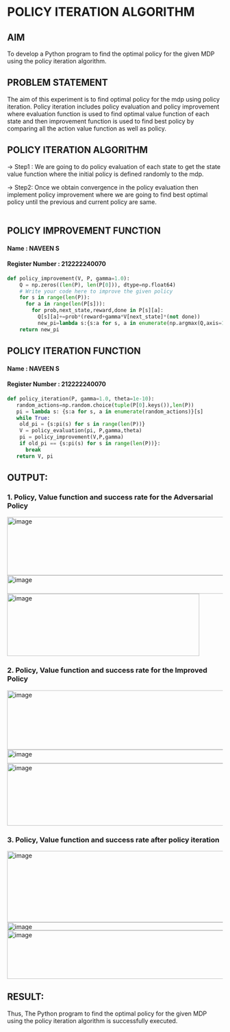 # POLICY ITERATION ALGORITHM

## AIM
To develop a Python program to find the optimal policy for the given MDP using the policy iteration algorithm.

## PROBLEM STATEMENT
The aim of this experiment is to find optimal policy for the mdp using policy iteration. Policy iteration includes policy evaluation and policy improvement where evaluation function is used to find optimal value function of each state and then improvement function is used to find best policy by comparing all the action value function as well as policy.

## POLICY ITERATION ALGORITHM
-> Step1 :
We are going to do policy evaluation of each state to get the state value function where the initial policy is defined randomly to the mdp.

-> Step2:
Once we obtain convergence in the policy evaluation then implement policy improvement where we are going to find best optimal policy until the previous and current policy are same.
</br>
</br>

## POLICY IMPROVEMENT FUNCTION
#### Name : NAVEEN S
#### Register Number : 212222240070
```python
def policy_improvement(V, P, gamma=1.0):
    Q = np.zeros((len(P), len(P[0])), dtype=np.float64)
    # Write your code here to improve the given policy
    for s in range(len(P)):
      for a in range(len(P[s])):
        for prob,next_state,reward,done in P[s][a]:
          Q[s][a]+=prob*(reward+gamma*V[next_state]*(not done))
          new_pi=lambda s:{s:a for s, a in enumerate(np.argmax(Q,axis=1))}[s]
    return new_pi
```
## POLICY ITERATION FUNCTION
#### Name : NAVEEN S
#### Register Number : 212222240070
```python
def policy_iteration(P, gamma=1.0, theta=1e-10):
   random_actions=np.random.choice(tuple(P[0].keys()),len(P))
   pi = lambda s: {s:a for s, a in enumerate(random_actions)}[s]
   while True:
    old_pi = {s:pi(s) for s in range(len(P))}
    V = policy_evaluation(pi, P,gamma,theta)
    pi = policy_improvement(V,P,gamma)
    if old_pi == {s:pi(s) for s in range(len(P))}:
      break
   return V, pi
```

## OUTPUT:
### 1. Policy, Value function and success rate for the Adversarial Policy
<img width="668" height="136" alt="image" src="https://github.com/user-attachments/assets/babf45f7-b5a4-472a-9e33-26bb254d3fdc" />
<img width="614" height="43" alt="image" src="https://github.com/user-attachments/assets/d36d4f34-1ca9-4398-abe7-285ebe6fe351" />
<img width="449" height="145" alt="image" src="https://github.com/user-attachments/assets/b24c80d8-ce21-47e4-a33b-36391ffc3770" />





### 2. Policy, Value function and success rate for the Improved Policy
<img width="507" height="138" alt="image" src="https://github.com/user-attachments/assets/8dc5e294-0ba7-4131-a2c9-722a2575e71b" />
<img width="563" height="32" alt="image" src="https://github.com/user-attachments/assets/c1926160-9ce5-414b-a3e9-07701d2f21cb" />
<img width="524" height="145" alt="image" src="https://github.com/user-attachments/assets/6865e59d-4029-4cf2-bd56-2eda1b0b368c" />





### 3. Policy, Value function and success rate after policy iteration
<img width="590" height="166" alt="image" src="https://github.com/user-attachments/assets/6325659c-4a57-4a35-8e92-37aa2138d933" />
<img width="591" height="19" alt="image" src="https://github.com/user-attachments/assets/83461bfa-2a07-4a14-92c7-9861bedcb438" />
<img width="746" height="113" alt="image" src="https://github.com/user-attachments/assets/224cda69-6861-41eb-a8d2-4e8f16aa157f" />



## RESULT:
Thus, The Python program to find the optimal policy for the given MDP using the policy iteration algorithm is successfully executed.
